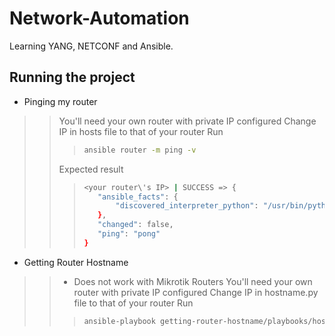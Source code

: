 # Network-Automation
Learning YANG, NETCONF and Ansible.

## Running the project
- Pinging my router
>> You'll need your own router with private IP configured
>> Change IP in hosts file to that of your router
>> Run
>>> ```bash
>>> ansible router -m ping -v
>>> ```
>> Expected result
>>> ```bash
>>> <your router\'s IP> | SUCCESS => {
>>>    "ansible_facts": {
>>>        "discovered_interpreter_python": "/usr/bin/python3.12"
>>>    },
>>>    "changed": false,
>>>    "ping": "pong"
>>>}
>>> ```
- Getting Router Hostname
>> * Does not work with Mikrotik Routers 
>> You'll need your own router with private IP configured
>> Change IP in hostname.py file to that of your router
>> Run
>>> ```bash
>>> ansible-playbook getting-router-hostname/playbooks/hostname.yaml
>>> ```